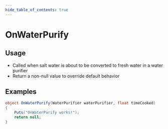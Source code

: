 ```yaml
---
hide_table_of_contents: true
---
```


# OnWaterPurify

## Usage

* Called when salt water is about to be converted to fresh water in a water purifier
* Return a non-null value to override default behavior

## Examples

```csharp title=""
object OnWaterPurify(WaterPurifier waterPurifier, float timeCooked)
{
    Puts("OnWaterPurify works!");
    return null;
}
```
